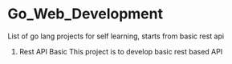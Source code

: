# Go_Web_Development
List of go lang projects for self learning, starts from basic rest api 

1. Rest API Basic
    This project is to develop basic rest based API